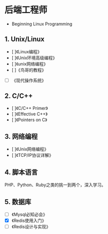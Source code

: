 # 后端工程师

- Beginning Linux Programming

## 1. Unix/Linux

- [ ]《Linux编程》
- [ ]《Unix环境高级编程》
- [ ]《unix网络编程》
- [ ]《鸟哥的教程》
- [ ] 《现代操作系统》

## 2. C/C++

- [ ]《C/C++ Primer》
- [ ]《Effective C++》
- [ ]《Pointers on C》

## 3. 网络编程


- [ ]《Unix网络编程》
- [ ]《TCP/IP协议详解》

## 4. 脚本语言

PHP、Python、Ruby之类的挑一到两个，深入学习。

## 5. 数据库

- [ ] 《Mysql必知必会》
- [X] 《Redis使用入门》
- [ ] 《Redis设计与实现》